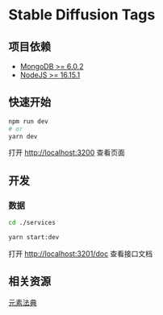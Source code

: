 # Stable Diffusion Tags

## 项目依赖

- [MongoDB >= 6.0.2](https://www.mongodb.com/)
- [NodeJS >= 16.15.1](https://nodejs.org/)

## 快速开始

```bash
npm run dev
# or
yarn dev
```

打开 [http://localhost:3200](http://localhost:3000) 查看页面

## 开发

### 数据

``` bash
cd ./services

yarn start:dev
```

打开 [http://localhost:3201/doc](http://localhost:3201/doc) 查看接口文档

## 相关资源

[元素法典](https://docs.qq.com/doc/DWHl3am5Zb05QbGVs?&u=23d30a4a00ea492c924304209221a04d)
